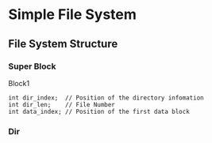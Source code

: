 # Simple File System

## File System Structure
### Super Block
Block1
``` {C}
int dir_index;  // Position of the directory infomation
int dir_len;    // File Number
int data_index; // Position of the first data block
```

### Dir